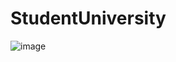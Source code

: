 # StudentUniversity

![image](https://user-images.githubusercontent.com/102499580/177320770-a22df1b8-17c6-413b-89ba-bed5baa55786.png)
